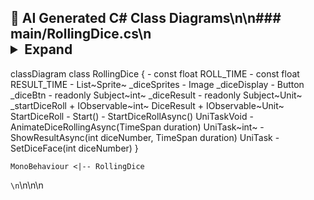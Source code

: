 ## 🤖 AI Generated C# Class Diagrams\n\n### main/RollingDice.cs\n<details><summary>Expand</summary>\n\n```mermaid\n```mermaid
classDiagram
    class RollingDice {
        - const float ROLL_TIME
        - const float RESULT_TIME
        - List~Sprite~ _diceSprites
        - Image _diceDisplay
        - Button _diceBtn
        - readonly Subject~int~ _diceResult
        - readonly Subject~Unit~ _startDiceRoll
        + IObservable~int~ DiceResult
        + IObservable~Unit~ StartDiceRoll
        - Start()
        - StartDiceRollAsync() UniTaskVoid
        - AnimateDiceRollingAsync(TimeSpan duration) UniTask~int~
        - ShowResultAsync(int diceNumber, TimeSpan duration) UniTask
        - SetDiceFace(int diceNumber)
    }

    MonoBehaviour <|-- RollingDice
```\n```\n</details>\n\n
